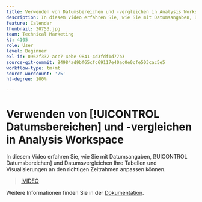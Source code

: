 ```yaml
---
title: Verwenden von Datumsbereichen und -vergleichen in Analysis Workspace
description: In diesem Video erfahren Sie, wie Sie mit Datumsangaben, Datumsbereichen und Datumsvergleichen Ihre Tabellen und Visualisierungen an den richtigen Zeitrahmen anpassen können.
feature: Calendar
thumbnail: 30753.jpg
team: Technical Marketing
kt: 4105
role: User
level: Beginner
exl-id: 0962f332-acc7-4ebe-9841-4d3fdf1d77b3
source-git-commit: 84984ad9bf65cfc69117e40ac0e0cfe503cac5e5
workflow-type: tm+mt
source-wordcount: '75'
ht-degree: 100%

---
```


# Verwenden von [!UICONTROL Datumsbereichen] und -vergleichen in Analysis Workspace

In diesem Video erfahren Sie, wie Sie mit Datumsangaben, [!UICONTROL Datumsbereichen] und Datumsvergleichen Ihre Tabellen und Visualisierungen an den richtigen Zeitrahmen anpassen können.

>[!VIDEO](https://video.tv.adobe.com/v/33712/?quality=12&learn=on&captions=ger)

Weitere Informationen finden Sie in der [Dokumentation](https://experienceleague.adobe.com/docs/analytics/analyze/analysis-workspace/components/calendar-date-ranges/calendar.html?lang=de).
